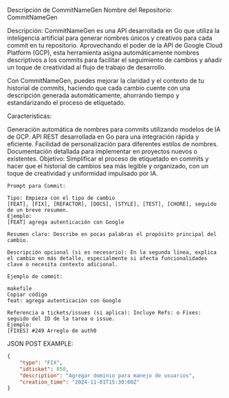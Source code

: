 Descripción de CommitNameGen
Nombre del Repositorio: CommitNameGen

Descripción:
CommitNameGen es una API desarrollada en Go que utiliza la inteligencia artificial para generar nombres únicos y creativos para cada commit en tu repositorio. Aprovechando el poder de la API de Google Cloud Platform (GCP), esta herramienta asigna automáticamente nombres descriptivos a los commits para facilitar el seguimiento de cambios y añadir un toque de creatividad al flujo de trabajo de desarrollo.

Con CommitNameGen, puedes mejorar la claridad y el contexto de tu historial de commits, haciendo que cada cambio cuente con una descripción generada automáticamente, ahorrando tiempo y estandarizando el proceso de etiquetado.

Características:

Generación automática de nombres para commits utilizando modelos de IA de GCP.
API REST desarrollada en Go para una integración rápida y eficiente.
Facilidad de personalización para diferentes estilos de nombres.
Documentación detallada para implementar en proyectos nuevos o existentes.
Objetivo:
Simplificar el proceso de etiquetado en commits y hacer que el historial de cambios sea más legible y organizado, con un toque de creatividad y uniformidad impulsado por IA.

```
Prompt para Commit:

Tipo: Empieza con el tipo de cambio 
[FEAT], [FIX], [REFACTOR], [DOCS], [STYLE], [TEST], [CHORE], seguido de un breve resumen. 
Ejemplo: 
[FEAT] agrega autenticación con Google

Resumen claro: Describe en pocas palabras el propósito principal del cambio.

Descripción opcional (si es necesario): En la segunda línea, explica el cambio en más detalle, especialmente si afecta funcionalidades clave o necesita contexto adicional.

Ejemplo de commit:

makefile
Copiar código
feat: agrega autenticación con Google

Referencia a tickets/issues (si aplica): Incluye Refs: o Fixes: seguido del ID de la tarea o issue. 
Ejemplo: 
[FIXES] #249 Arreglo de auth0 

```

JSON POST EXAMPLE:
```json
{
    "type": "FIX",
    "idticket": 850,
    "description": "Agregar dominio para manejo de usuarios",
    "creation_time": "2024-11-01T15:30:00Z"
}
```